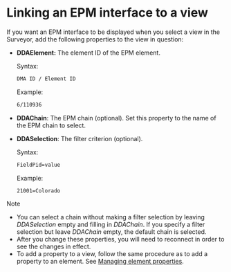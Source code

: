 # Linking an EPM interface to a view

If you want an EPM interface to be displayed when you select a view in the Surveyor, add the following properties to the view in question:

- **DDAElement:** The element ID of the EPM element.

    Syntax:

    ```txt
    DMA ID / Element ID
    ```

    Example:

    ```txt
    6/110936
    ```

- **DDAChain**: The EPM chain (optional). Set this property to the name of the EPM chain to select.

- **DDASelection**: The filter criterion (optional).

    Syntax:

    ```txt
    FieldPid=value
    ```

    Example:

    ```txt
    21001=Colorado
    ```

> [!NOTE]
> -  You can select a chain without making a filter selection by leaving *DDASelection* empty and filling in *DDAChain*. If you specify a filter selection but leave *DDAChain* empty, the default chain is selected.
> -  After you change these properties, you will need to reconnect in order to see the changes in effect.
> -  To add a property to a view, follow the same procedure as to add a property to an element. See [Managing element properties](../../part_2/elements/Managing_element_properties.md).


